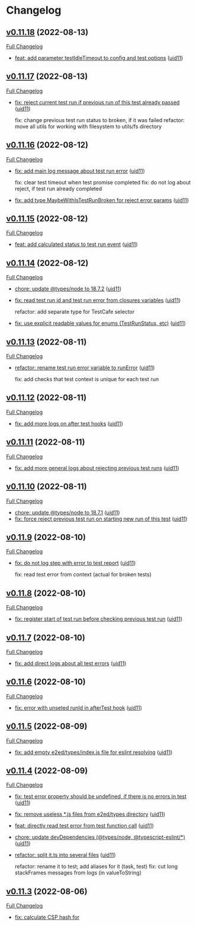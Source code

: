 # Changelog

## [v0.11.18](https://github.com/joomcode/e2ed/tree/v0.11.18) (2022-08-13)

[Full Changelog](https://github.com/joomcode/e2ed/compare/v0.11.17...v0.11.18)

- [feat: add parameter testIdleTimeout to config and test options](https://github.com/joomcode/e2ed/commit/455f111f0c389063a5fb8cafcb074ce74e552dcf) ([uid11](https://github.com/uid11))

## [v0.11.17](https://github.com/joomcode/e2ed/tree/v0.11.17) (2022-08-13)

[Full Changelog](https://github.com/joomcode/e2ed/compare/v0.11.16...v0.11.17)

- [fix: reject current test run if previous run of this test already passed](https://github.com/joomcode/e2ed/commit/ef587c65f98f4ff4a9358c31d902203815e229a4) ([uid11](https://github.com/uid11))

  fix: change previous test run status to broken, if it was failed
  refactor: move all utils for working with filesystem to utils/fs directory

## [v0.11.16](https://github.com/joomcode/e2ed/tree/v0.11.16) (2022-08-12)

[Full Changelog](https://github.com/joomcode/e2ed/compare/v0.11.15...v0.11.16)

- [fix: add main log message about test run error](https://github.com/joomcode/e2ed/commit/90dd9327a423a79aad2cceb2ee833cafd3e39da5) ([uid11](https://github.com/uid11))

  fix: clear test timeout when test promise completed
  fix: do not log about reject, if test run already completed

- [fix: add type MaybeWithIsTestRunBroken for reject error params](https://github.com/joomcode/e2ed/commit/d92d73c6ff76a1c6920ca6c9656c1ff351f6684e) ([uid11](https://github.com/uid11))

## [v0.11.15](https://github.com/joomcode/e2ed/tree/v0.11.15) (2022-08-12)

[Full Changelog](https://github.com/joomcode/e2ed/compare/v0.11.14...v0.11.15)

- [feat: add calculated status to test run event](https://github.com/joomcode/e2ed/commit/be3ae2b6177d05a3a33c42c37721d99515825d16) ([uid11](https://github.com/uid11))

## [v0.11.14](https://github.com/joomcode/e2ed/tree/v0.11.14) (2022-08-12)

[Full Changelog](https://github.com/joomcode/e2ed/compare/v0.11.13...v0.11.14)

- [chore: update @types/node to 18.7.2](https://github.com/joomcode/e2ed/commit/254f1a99efa8f7662cbf5573a0d5a7c1d621140e) ([uid11](https://github.com/uid11))
- [fix: read test run id and test run error from closures variables](https://github.com/joomcode/e2ed/commit/da99bb7d840f589a7d89572931162a9c68c55d40) ([uid11](https://github.com/uid11))

  refactor: add separate type for TestCafe selector

- [fix: use explicit readable values for enums (TestRunStatus, etc)](https://github.com/joomcode/e2ed/commit/447039f47b4e5002a701f3d749a01183b0abb01f) ([uid11](https://github.com/uid11))

## [v0.11.13](https://github.com/joomcode/e2ed/tree/v0.11.13) (2022-08-11)

[Full Changelog](https://github.com/joomcode/e2ed/compare/v0.11.12...v0.11.13)

- [refactor: rename test run error variable to runError](https://github.com/joomcode/e2ed/commit/f6a3fb13e08e6fd5b737f2fd3359ce3c3bda25b0) ([uid11](https://github.com/uid11))

  fix: add checks that test context is unique for each test run

## [v0.11.12](https://github.com/joomcode/e2ed/tree/v0.11.12) (2022-08-11)

[Full Changelog](https://github.com/joomcode/e2ed/compare/v0.11.11...v0.11.12)

- [fix: add more logs on after test hooks](https://github.com/joomcode/e2ed/commit/e2a11058d330389beb57ef1e4859808daf3618c0) ([uid11](https://github.com/uid11))

## [v0.11.11](https://github.com/joomcode/e2ed/tree/v0.11.11) (2022-08-11)

[Full Changelog](https://github.com/joomcode/e2ed/compare/v0.11.10...v0.11.11)

- [fix: add more general logs about rejecting previous test runs](https://github.com/joomcode/e2ed/commit/9fba1d3ad5b377dbacec69aa4f4e27bd7bf932f0) ([uid11](https://github.com/uid11))

## [v0.11.10](https://github.com/joomcode/e2ed/tree/v0.11.10) (2022-08-11)

[Full Changelog](https://github.com/joomcode/e2ed/compare/v0.11.9...v0.11.10)

- [chore: update @types/node to 18.7.1](https://github.com/joomcode/e2ed/commit/fe4c8bd1c6bb3b6749a03ee47f64c08ed662010b) ([uid11](https://github.com/uid11))
- [fix: force reject previous test run on starting new run of this test](https://github.com/joomcode/e2ed/commit/63aeb816b012e7d4a272a900c79d1a3d9975b802) ([uid11](https://github.com/uid11))

## [v0.11.9](https://github.com/joomcode/e2ed/tree/v0.11.9) (2022-08-10)

[Full Changelog](https://github.com/joomcode/e2ed/compare/v0.11.8...v0.11.9)

- [fix: do not log step with error to test report](https://github.com/joomcode/e2ed/commit/a6ea096a2ab91992fd1692f791024d68828c4612) ([uid11](https://github.com/uid11))

  fix: read test error from context (actual for broken tests)

## [v0.11.8](https://github.com/joomcode/e2ed/tree/v0.11.8) (2022-08-10)

[Full Changelog](https://github.com/joomcode/e2ed/compare/v0.11.7...v0.11.8)

- [fix: register start of test run before checking previous test run](https://github.com/joomcode/e2ed/commit/7a1ef5f36f7f85a9cc205eff78c8d304ff54875a) ([uid11](https://github.com/uid11))

## [v0.11.7](https://github.com/joomcode/e2ed/tree/v0.11.7) (2022-08-10)

[Full Changelog](https://github.com/joomcode/e2ed/compare/v0.11.6...v0.11.7)

- [fix: add direct logs about all test errors](https://github.com/joomcode/e2ed/commit/9536257cfc9c32ce2439bdc469f680113b1ad3b5) ([uid11](https://github.com/uid11))

## [v0.11.6](https://github.com/joomcode/e2ed/tree/v0.11.6) (2022-08-10)

[Full Changelog](https://github.com/joomcode/e2ed/compare/v0.11.5...v0.11.6)

- [fix: error with unseted runId in afterTest hook](https://github.com/joomcode/e2ed/commit/11f1f06a20797f4cb173e18fa4bea161ab6b85f0) ([uid11](https://github.com/uid11))

## [v0.11.5](https://github.com/joomcode/e2ed/tree/v0.11.5) (2022-08-09)

[Full Changelog](https://github.com/joomcode/e2ed/compare/v0.11.4...v0.11.5)

- [fix: add empty e2ed/types/index.js file for eslint resolving](https://github.com/joomcode/e2ed/commit/070e45adf52954f45468887e0d0c6558f8880571) ([uid11](https://github.com/uid11))

## [v0.11.4](https://github.com/joomcode/e2ed/tree/v0.11.4) (2022-08-09)

[Full Changelog](https://github.com/joomcode/e2ed/compare/v0.11.3...v0.11.4)

- [fix: test error property should be undefined, if there is no errors in test](https://github.com/joomcode/e2ed/commit/7e5700c2b02105325898c51e55601c92d6174c65) ([uid11](https://github.com/uid11))
- [fix: remove useless \*.js files from e2ed/types directory](https://github.com/joomcode/e2ed/commit/cc692e8d85ae95640749b84bb78e6c0724e465b1) ([uid11](https://github.com/uid11))
- [feat: directly read test error from test function call](https://github.com/joomcode/e2ed/commit/bf28ba80183ab55bd3a93e6e5a6547671db0faf0) ([uid11](https://github.com/uid11))
- [chore: update devDependencies (@types/node, @typescript-eslint/\*)](https://github.com/joomcode/e2ed/commit/f020bec4f475bac5a3ef947ad8c42b99230c75c1) ([uid11](https://github.com/uid11))
- [refactor: split it.ts into several files](https://github.com/joomcode/e2ed/commit/cf9083ba7c7b2cf46443697b5494cb0c3d3dfd4a) ([uid11](https://github.com/uid11))

  refactor: rename it to test; add aliases for it (task, test)
  fix: cut long stackFrames messages from logs (in valueToString)

## [v0.11.3](https://github.com/joomcode/e2ed/tree/v0.11.3) (2022-08-06)

[Full Changelog](https://github.com/joomcode/e2ed/compare/v0.11.2...v0.11.3)

- [fix: calculate CSP hash for <script> and <style> from content](https://github.com/joomcode/e2ed/commit/0a128f47838fce9233cd54338a6aeb1fb14c0bde) ([uid11](https://github.com/uid11))

## [v0.11.2](https://github.com/joomcode/e2ed/tree/v0.11.2) (2022-08-05)

[Full Changelog](https://github.com/joomcode/e2ed/compare/v0.11.1...v0.11.2)

- [chore: update TestCafe to 1.20.0](https://github.com/joomcode/e2ed/commit/768f3b5c1c08b6d6deb0de7dfb000e42aa2c5030) ([uid11](https://github.com/uid11))

  fix: TypeScript errors in new version

- [fix: error with test of unmockApiRoute function](https://github.com/joomcode/e2ed/commit/cec20065f71bb5d55c59502e087b1f5c18fed783) ([uid11](https://github.com/uid11))
- [Merge pull request #1 from joomcode/WEB-5540](https://github.com/joomcode/e2ed/commit/d05ba82c2ce80c71a78ebea20c981489d21b9ca0) ([uid11](https://github.com/uid11))

  fix: error with TestCafe context in mockApiRoute function

- [fix: error with TestCafe context in mockApiRoute function](https://github.com/joomcode/e2ed/commit/0a13def3380cc88168b771a36e23405689f3a0e5) ([uid11](https://github.com/uid11))
- [chore: update devDependencies (eslint, etc)](https://github.com/joomcode/e2ed/commit/4055388812dbe1d457d7e7ceefcfc9ac8d963fd9) ([uid11](https://github.com/uid11))
- [feat: turn on strict rules from @typescript-eslint](https://github.com/joomcode/e2ed/commit/0b79797e7c627042adc851145846021b7396c9f8) ([uid11](https://github.com/uid11))
- [feat: turn on additional tsconfig strict rules](https://github.com/joomcode/e2ed/commit/ed53bc96151921a9a4612b058f60b4260a5aaa83) ([uid11](https://github.com/uid11))

  fix: TS errors

- [feat: rename doApiMock to mockApiRoute; add unmockApiRoute function](https://github.com/joomcode/e2ed/commit/f629161ccb080f89ba335fb71ff5d500d7d626bd) ([uid11](https://github.com/uid11))
- [fix: rename doApiMock to mockApi; add logs to mockApi function](https://github.com/joomcode/e2ed/commit/eb7770403bbe30825bf3ba152c3bcd732167c7a4) ([uid11](https://github.com/uid11))

## [v0.11.1](https://github.com/joomcode/e2ed/tree/v0.11.1) (2022-07-17)

[Full Changelog](https://github.com/joomcode/e2ed/compare/v0.11.0...v0.11.1)

- [chore: update devDependencies (eslint, @types/node)](https://github.com/joomcode/e2ed/commit/bb213f30afa4fd6e5d41043e2f841730acf21244) ([uid11](https://github.com/uid11))
- [fix: use headers field instead of requestHeaders for http.request](https://github.com/joomcode/e2ed/commit/9e6b6455ce12e8fd8d6fee0aea87f3592bc0a766) ([uid11](https://github.com/uid11))

## [v0.11.0](https://github.com/joomcode/e2ed/tree/v0.11.0) (2022-07-13)

[Full Changelog](https://github.com/joomcode/e2ed/compare/v0.10.18...v0.11.0)

- [feat: add action switchToIframe (native TestCafe action)](https://github.com/joomcode/e2ed/commit/3fbdfe6a6a403f9407efd8c0545e73213e0a13e2) ([uid11](https://github.com/uid11))
- [refactor: use Request/Response types from API routes in util/request](https://github.com/joomcode/e2ed/commit/1714f883f9e207a76cc625ef4fadd7607b04fa73) ([uid11](https://github.com/uid11))
- [chore: update devDependencies (@typescript-eslint/\*)](https://github.com/joomcode/e2ed/commit/cea7345831768abe08748023d43819f6aa831138) ([uid11](https://github.com/uid11))
- [refactor: use Request and Response types from ApiRoute for doApiMock](https://github.com/joomcode/e2ed/commit/47222b02c133b9753e05b1ca104615d108f4f63a) ([uid11](https://github.com/uid11))
- [fix: rename PARAMS, REQUEST and RESPONSE key types](https://github.com/joomcode/e2ed/commit/64d01e991c15c246b2c762a86eae8552321dba91) ([uid11](https://github.com/uid11))
- [feat: add Request and Response types to API routes](https://github.com/joomcode/e2ed/commit/993f1506f3c803986298c630dcf0dab7adc1db5e) ([uid11](https://github.com/uid11))
- [fix: remove code from index files (except exports)](https://github.com/joomcode/e2ed/commit/756ff78688ddfc8ef506e3b6ba02426a343d217c) ([uid11](https://github.com/uid11))
- [feat: add checks for method, query and url for doApiMock](https://github.com/joomcode/e2ed/commit/a5636948b1e2bbcf5beae7e0ce1f8784a6aff33c) ([uid11](https://github.com/uid11))
- [feat: extends Request and Response types](https://github.com/joomcode/e2ed/commit/fee521c464676f5bdfc5fc4126f696d189bb668c) ([uid11](https://github.com/uid11))

  Also add method, query and url to doApiMock request

- [chore: update @types/node](https://github.com/joomcode/e2ed/commit/85a4b83f5bf38554bfd63b0993c79aa4131a9f6d) ([uid11](https://github.com/uid11))

## [v0.10.18](https://github.com/joomcode/e2ed/tree/v0.10.18) (2022-07-06)

[Full Changelog](https://github.com/joomcode/e2ed/compare/v0.10.17...v0.10.18)

- [fix: add the ability to put additional dependencies in the image through npm i](https://github.com/joomcode/e2ed/commit/55b1d9ac358240bd3596e83d65ca96a3325431ea) ([uid11](https://github.com/uid11))
- [chore: update devDependencies (eslint, @types/node, @typescript-eslint/\*, etc)](https://github.com/joomcode/e2ed/commit/6b3b11f3c74229e005796a56518afac22595cef7) ([uid11](https://github.com/uid11))

## [v0.10.17](https://github.com/joomcode/e2ed/tree/v0.10.17) (2022-06-29)

[Full Changelog](https://github.com/joomcode/e2ed/compare/v0.10.16...v0.10.17)

- [chore: update devDependencies (@typescript-eslint/\*)](https://github.com/joomcode/e2ed/commit/06a74ee4a372258d63dd2a0f102fb6487bc5ce8b) ([uid11](https://github.com/uid11))
- [feat: add runtime tests for doApiMock function](https://github.com/joomcode/e2ed/commit/843f4fabfaa1dc0c3bf0c83b44c4f28e9affd64c) ([uid11](https://github.com/uid11))

  Fix comparing of request's method
  Fix doApiMock types
  Refactor Request and Response types

- [feat: add base version of doApiMock](https://github.com/joomcode/e2ed/commit/06213d6955b4d8911a08d4f9b30c21d0311711ec) ([uid11](https://github.com/uid11))

  refactor: use request and response instead of input and output
  refactor: move userland types checks inside of e2ed
  fix: remove E2ED_API_ORIGIN environment variable

## [v0.10.16](https://github.com/joomcode/e2ed/tree/v0.10.16) (2022-06-27)

[Full Changelog](https://github.com/joomcode/e2ed/compare/v0.10.15...v0.10.16)

- [fix: invert check messages in assert functions](https://github.com/joomcode/e2ed/commit/56d3e995343aceea508c8966fe0106cc0f646e12) ([uid11](https://github.com/uid11))

## [v0.10.15](https://github.com/joomcode/e2ed/tree/v0.10.15) (2022-06-27)

[Full Changelog](https://github.com/joomcode/e2ed/compare/v0.10.14...v0.10.15)

- [fix: userland types checks for project with option skipLibCheck = true](https://github.com/joomcode/e2ed/commit/f03eef3bc4cc19fe22bcd3a37b3082f071ad40ee) ([uid11](https://github.com/uid11))

## [v0.10.14](https://github.com/joomcode/e2ed/tree/v0.10.14) (2022-06-27)

[Full Changelog](https://github.com/joomcode/e2ed/compare/v0.10.13...v0.10.14)

- [chore: update devDependencies (typescript, eslint, prettier, etc)](https://github.com/joomcode/e2ed/commit/7ac8454762e3dfac51ef6f85875d9daf0938c650) ([uid11](https://github.com/uid11))
- [feat: move external types checks inside the e2ed package](https://github.com/joomcode/e2ed/commit/cb07fb441c00ff46e4a1c692a6f8c790b4e79c6e) ([uid11](https://github.com/uid11))
- [feat: add mandatory message to assert functions; use const enums](https://github.com/joomcode/e2ed/commit/280b3ea89c03a7bd98bb1c8eb3f41b085f6625e5) ([uid11](https://github.com/uid11))

  We switch to const enums again by turning on the preserveConstEnums tsconfig-option
  (and also turns on the useDefineForClassFields option).

## [v0.10.13](https://github.com/joomcode/e2ed/tree/v0.10.13) (2022-06-04)

[Full Changelog](https://github.com/joomcode/e2ed/compare/v0.10.12...v0.10.13)

- [fix: do not take screenshots during log event](https://github.com/joomcode/e2ed/commit/b908b4ef2eb9c92ffd89c2621661dddd79c02aab) ([uid11](https://github.com/uid11))

## [v0.10.12](https://github.com/joomcode/e2ed/tree/v0.10.12) (2022-06-04)

[Full Changelog](https://github.com/joomcode/e2ed/compare/v0.10.11...v0.10.12)

- [chore: update TestCafe to 1.19.0](https://github.com/joomcode/e2ed/commit/dbb7445205f9c352870238a74a4c993800020db9) ([uid11](https://github.com/uid11))

## [v0.10.11](https://github.com/joomcode/e2ed/tree/v0.10.11) (2022-06-04)

[Full Changelog](https://github.com/joomcode/e2ed/compare/v0.10.10...v0.10.11)

- [chore: restore TestCafe@1.18.6](https://github.com/joomcode/e2ed/commit/7ebaae60e95d2ae1ffdcd51551a97881ead821fa) ([uid11](https://github.com/uid11))
- [chore: update devDependencies (eslint, typescript, @types/node)](https://github.com/joomcode/e2ed/commit/4fd9ac377654536cbe39e527bd5dcc9f5cec2ac4) ([uid11](https://github.com/uid11))
- [fix: remove environment variable E2ED_NAVIGATE_STABILIZATION_INTERVAL](https://github.com/joomcode/e2ed/commit/5742571cdb9f1d8279ab9ceaaa8ebdb016b252c2) ([uid11](https://github.com/uid11))
- [fix: support TS 4.4](https://github.com/joomcode/e2ed/commit/8bcc87af740ea03659c7420d0e1358e75ee27a70) ([uid11](https://github.com/uid11))

## [v0.10.10](https://github.com/joomcode/e2ed/tree/v0.10.10) (2022-05-31)

[Full Changelog](https://github.com/joomcode/e2ed/compare/v0.10.9...v0.10.10)

- [chore: update TestCafe to 1.19.0 (i.e. testcafe-without-typecheck)](https://github.com/joomcode/e2ed/commit/78e42b65b07aae9d8f236c3f0b999e60edd4f270) ([uid11](https://github.com/uid11))
- [chore: update devDependencies (@typescript-eslint/\*, etc)](https://github.com/joomcode/e2ed/commit/80e40977cac93b9e6db23d16a0c89f1ba4e8fba0) ([uid11](https://github.com/uid11))
- [feat: read e2ed startTime from e2ed/configurator](https://github.com/joomcode/e2ed/commit/988efa8b1fc8c56aefa9c06391fe418df1ce2500) ([uid11](https://github.com/uid11))
- [feat: support second argument in Error constructor (cause field)](https://github.com/joomcode/e2ed/commit/28865efc2734dd58c5b325d7ee2123b15bb8ba21) ([uid11](https://github.com/uid11))

## [v0.10.9](https://github.com/joomcode/e2ed/tree/v0.10.9) (2022-05-26)

[Full Changelog](https://github.com/joomcode/e2ed/compare/v0.10.8...v0.10.9)

- [feat: add createTestId utility for creating locators](https://github.com/joomcode/e2ed/commit/70ab9b95ca7567f85e82222a47eb6915a6a2721c) ([uid11](https://github.com/uid11))

## [v0.10.8](https://github.com/joomcode/e2ed/tree/v0.10.8) (2022-05-25)

[Full Changelog](https://github.com/joomcode/e2ed/compare/v0.10.7...v0.10.8)

- [feat: add parameters pageStabilizationInterval to config and pages](https://github.com/joomcode/e2ed/commit/831453808644a2b8b3289ef4a6c141b31b33a548) ([uid11](https://github.com/uid11))

  This setting overrides the E2ED_NAVIGATE_STABILIZATION_INTERVAL environment variable.
  In addition, this setting can be overridden on a specific page.

## [v0.10.7](https://github.com/joomcode/e2ed/tree/v0.10.7) (2022-05-24)

[Full Changelog](https://github.com/joomcode/e2ed/compare/v0.10.6...v0.10.7)

- [chore: update TypeScript to 4.7.2](https://github.com/joomcode/e2ed/commit/d26960f23948d37b1a7ebd9e4622c12652597249) ([uid11](https://github.com/uid11))

  Fixed two bugs that occurred with computed class properties not initialized in the constructor.

- [feat: write commit body to CHANGELOG.md](https://github.com/joomcode/e2ed/commit/493fafad74165856447726c09379a6f51891d380) ([uid11](https://github.com/uid11))

  The commit body (if any) is displayed in the CHANGELOG.md under the link to commit.

- [feat: add field maxRetriesCountInDocker to userland config](https://github.com/joomcode/e2ed/commit/a1493a4195f6dff771aeeffd84925482314aa48f) ([uid11](https://github.com/uid11))
- [chore: update devDependencies (@typescript-eslint/\*)](https://github.com/joomcode/e2ed/commit/d31dad9a1d1e19e2a89c1e4c5b8b11203397a974) ([uid11](https://github.com/uid11))
- [feat: add testTimeot parameter to test options](https://github.com/joomcode/e2ed/commit/d570653117ef5cd687616ef67c4cb2783bfc8ed6) ([uid11](https://github.com/uid11))
- [fix: sanitize JSON string for report (use character entity reference instead of < and >)](https://github.com/joomcode/e2ed/commit/8865f065d98c98e07e04d509250c6722db356246) ([uid11](https://github.com/uid11))
- [feat: export all stuff for config from separate module](https://github.com/joomcode/e2ed/commit/3222f43059885c582ad2bc2a4380e8d967e2fbd9) ([uid11](https://github.com/uid11))
- [chore: update devDependencies (eslint, @types/node)](https://github.com/joomcode/e2ed/commit/e927b00bb014a8a1d399756b8e66c998d13bd64a) ([uid11](https://github.com/uid11))
- [fix: export enum instead of const enum (for projects with isolatedModules)](https://github.com/joomcode/e2ed/commit/cd1a56e9ac49fa6cbc73696a7a57414e4a6a156e) ([uid11](https://github.com/uid11))

## [v0.10.6](https://github.com/joomcode/e2ed/tree/v0.10.6) (2022-05-19)

[Full Changelog](https://github.com/joomcode/e2ed/compare/v0.10.5...v0.10.6)

- [docs: fix repository links in CHANGELOG.md (joomcode instead of uid11)](https://github.com/joomcode/e2ed/commit/2a9a8bccd894797503a8768b3ca06f93cc40f935) ([uid11](https://github.com/uid11))

## [v0.10.5](https://github.com/joomcode/e2ed/tree/v0.10.5) (2022-05-19)

[Full Changelog](https://github.com/joomcode/e2ed/compare/v0.10.4...v0.10.5)

- [feat: add commits author name to CHANGELOG.md](https://github.com/joomcode/e2ed/commit/1a1ddeb6b0be414c270fc0acd5ecd3b11c564381) ([uid11](https://github.com/uid11))
- [chore: replace repository to joomcode](https://github.com/joomcode/e2ed/commit/6d1ef97293f6c8b5a45bb262b0c181b8b6a51f77) ([uid11](https://github.com/uid11))
- [docs: add pull request template](https://github.com/joomcode/e2ed/commit/dba38b05517ddd977dd179c4c80a1d53f9c1c906) ([uid11](https://github.com/uid11))
- [docs: add issue templates](https://github.com/joomcode/e2ed/commit/d151fa37fee418772f402f358cb35e23cf2131c9) ([uid11](https://github.com/uid11))

## [v0.10.4](https://github.com/joomcode/e2ed/tree/v0.10.4) (2022-05-18)

[Full Changelog](https://github.com/joomcode/e2ed/compare/v0.10.3...v0.10.4)

- [chore: update devDependencies (@typescript-eslint/\*, etc)](https://github.com/joomcode/e2ed/commit/d59decc4fe8363e5a29dc332bfe2336a64c6c3ce)
- [docs: add CONTRIBUTING.md to the project](https://github.com/joomcode/e2ed/commit/78d284e02506976587806e389d15dc37d218689f)
- [chore: add Contributor Covenant badge to README.md](https://github.com/joomcode/e2ed/commit/e350b77c8c0554e88ca3d66a020c633c8759367d)
- [chore: add Contributor Covenant CODE_OF_CONDUCT.md](https://github.com/joomcode/e2ed/commit/68430a8d570a66c3f9705e01ef1a12a0a89463aa)
- [chore: update @types/node to 17.0.33](https://github.com/joomcode/e2ed/commit/44f488a63fb07cbb57c8a356a38f16da1d8b7f14)
- [docs: clarify the package description (that the package is a testing framework)](https://github.com/joomcode/e2ed/commit/ef04893bc2728def2f0d77eda8fa504963e84e1d)
- [feat: add check that there is exactly one test in each test file](https://github.com/joomcode/e2ed/commit/8430ad18b18b7837e55b608dd2a7cc2296876de4)

## [v0.10.3](https://github.com/joomcode/e2ed/tree/v0.10.3) (2022-05-11)

[Full Changelog](https://github.com/joomcode/e2ed/compare/v0.10.2...v0.10.3)

- [fix: internal type tests should not run in runtime](https://github.com/joomcode/e2ed/commit/6398032682a6783daaf593c253199fd8d521dd09)
- [chore: update @types/node to 17.0.32](https://github.com/joomcode/e2ed/commit/1ee3cba41489f8f92db40b428345c064bd4b683f)
- [fix: navigateToPage/assertPage arguments types for pageParams=undefined](https://github.com/joomcode/e2ed/commit/9c81454ee745b8f568aeaa8d761c2d6de5856c7e)
- [chore: update devDependencies (@typescript-eslint/\*)](https://github.com/joomcode/e2ed/commit/8762a09c861cfb83fcf738f640bc6543fff4fcf6)
- [feat: clarify route types and add full tests for it](https://github.com/joomcode/e2ed/commit/7f90fb5fc395338f1277acf96f7ccabafc19b0dc)
- [chore: update husky to 8.0.1](https://github.com/joomcode/e2ed/commit/a65f67c5324535a08acc12e2e12adc844540821b)
- [feat: add one more example of entity and route](https://github.com/joomcode/e2ed/commit/374650d87facbf3db7c69e86481e59291687d6f3)
- [feat: add test of ESM exports (function createTestCafe from e2ed/testcafe)](https://github.com/joomcode/e2ed/commit/50ec9192d4f95581038478787c5e9f8fef8b025b)

## [v0.10.2](https://github.com/joomcode/e2ed/tree/v0.10.2) (2022-05-08)

[Full Changelog](https://github.com/joomcode/e2ed/compare/v0.10.1...v0.10.2)

- [feat: add e2ed/testcafe export with supporting both commonjs and esm](https://github.com/joomcode/e2ed/commit/2bc670136f4781ba4992fc72675ad2221003fc37)
- [chore: update eslint to 8.15.0](https://github.com/joomcode/e2ed/commit/dce832da2ca449094262bee469852f55f4109b2c)
- [fix: rename utility type PageClass to PageClassType](https://github.com/joomcode/e2ed/commit/6e106afe8dfba0b8af3072d028250d3471338129)

## [v0.10.1](https://github.com/joomcode/e2ed/tree/v0.10.1) (2022-05-06)

[Full Changelog](https://github.com/joomcode/e2ed/compare/v0.10.0...v0.10.1)

- [fix: remove Awaited utility type for supporting TypeScript 4.4](https://github.com/joomcode/e2ed/commit/bc6666bb64787e770f7e06e5ed0b1b1b0c749938)

## [v0.10.0](https://github.com/joomcode/e2ed/tree/v0.10.0) (2022-05-06)

[Full Changelog](https://github.com/joomcode/e2ed/compare/v0.9.17...v0.10.0)

- [feat: global refactoring of pageObjects, routes and actions](https://github.com/joomcode/e2ed/commit/de01d0520478ecef0d721f2921d0318c838d40bf)
- [chore: update devDependencies (@types/node, etc)](https://github.com/joomcode/e2ed/commit/0194e90c55a8fd1bf2c011d49ff1d159dc6ac9d0)

## [v0.9.17](https://github.com/joomcode/e2ed/tree/v0.9.17) (2022-04-28)

[Full Changelog](https://github.com/joomcode/e2ed/compare/v0.9.16...v0.9.17)

- [chore: update devDependencies (typescript and @types/node)](https://github.com/joomcode/e2ed/commit/bc205f854e01ebb7efacde50eaa0ba9c8eb88ae4)
- [fix: run AFTER_TESTS script even when tests fails](https://github.com/joomcode/e2ed/commit/c5d7473afe3f889358e46d90f23f503eb55405fb)
- [chore: update devDependencies (@typescript-eslint/..., etc)](https://github.com/joomcode/e2ed/commit/1aa15b02fd0b7dde4bceff5f72df5a7ce238f416)
- [feat: more detailed options for launching an e2ed container](https://github.com/joomcode/e2ed/commit/af28c2a4e8b4850f20af3f9cba0e31c7b8938c62)

## [v0.9.16](https://github.com/joomcode/e2ed/tree/v0.9.16) (2022-04-23)

[Full Changelog](https://github.com/joomcode/e2ed/compare/v0.9.15...v0.9.16)

- [fix: runEnvironment for TestCafe subprocesses (read from environment variable)](https://github.com/joomcode/e2ed/commit/a85421992fd0909c5d3d3cdec1f67c2dba7f9ac8)

## [v0.9.15](https://github.com/joomcode/e2ed/tree/v0.9.15) (2022-04-23)

[Full Changelog](https://github.com/joomcode/e2ed/compare/v0.9.14...v0.9.15)

- [feat: use runEnvironment constant instead of environment variable (in config)](https://github.com/joomcode/e2ed/commit/082e935f54fe3fe1848c0c1d9832884c039ccffd)
- [chore: update eslint to 8.14.0](https://github.com/joomcode/e2ed/commit/2059dadbbd323aeae60de7580d6be674bc654bb4)
- [refactor: rename main bin files to uniform names](https://github.com/joomcode/e2ed/commit/153b53a44afadad5bbd56f72ec9a4eb4734b10c3)

## [v0.9.14](https://github.com/joomcode/e2ed/tree/v0.9.14) (2022-04-20)

[Full Changelog](https://github.com/joomcode/e2ed/compare/v0.9.13...v0.9.14)

- [docs: add description for testLogsFileName config field in README.md](https://github.com/joomcode/e2ed/commit/6a489abb49a6e5bcee897ad5c97e82963433bc1b)

## [v0.9.13](https://github.com/joomcode/e2ed/tree/v0.9.13) (2022-04-20)

[Full Changelog](https://github.com/joomcode/e2ed/compare/v0.9.12...v0.9.13)

- [fix: turn off colors inspect option for log messages](https://github.com/joomcode/e2ed/commit/485d010550104227a91a0a6b8aa56aac5c0045fa)
- [fix: use separate tmp directory for compiling e2ed/config.ts](https://github.com/joomcode/e2ed/commit/2572b6fe587810038de39ccf8fb31e8c6d7f6ed0)
- [feat: add field testLogsFileName to e2ed config](https://github.com/joomcode/e2ed/commit/14c2ac79add2cd0a6e2da56fc3ec30ad7ac6aa2c)

## [v0.9.12](https://github.com/joomcode/e2ed/tree/v0.9.12) (2022-04-18)

[Full Changelog](https://github.com/joomcode/e2ed/compare/v0.9.11...v0.9.12)

- [chore: update devDependencies (@typescript-eslint/..., @types/node)](https://github.com/joomcode/e2ed/commit/1f73bf5e57560e8c8f4344b4c78bc5d9f4846fae)
- [feat: move default config fields directly to e2ed/config.ts](https://github.com/joomcode/e2ed/commit/b04afd026c3fa1d76a596d2576f0bbe57a717790)

## [v0.9.11](https://github.com/joomcode/e2ed/tree/v0.9.11) (2022-04-18)

[Full Changelog](https://github.com/joomcode/e2ed/compare/v0.9.10...v0.9.11)

- [chore: update testcafe-without-typecheck to 1.18.6-rc.1](https://github.com/joomcode/e2ed/commit/a8523ef58d28d181e86259936d0d0555cb8b2aac)
- [feat: add reportFileName/liteReportFileName config fields insted of E2ED_REPORT_NAME](https://github.com/joomcode/e2ed/commit/0a2b33c45dfead776d50c6dd7e7051960515397f)
- [feat: remove E2ED_HIDE_LOGS environment variable](https://github.com/joomcode/e2ed/commit/1772c575c7d4a7cf20bb913b14d7ec9cffcc5528)

## [v0.9.10](https://github.com/joomcode/e2ed/tree/v0.9.10) (2022-04-14)

[Full Changelog](https://github.com/joomcode/e2ed/compare/v0.9.9...v0.9.10)

- [chore: update @types/node to 17.0.24](https://github.com/joomcode/e2ed/commit/bf3d9e635257dfa53f1bfe4859eeef0d74e2c58f)
- [fix: TypeScript error on compiling e2ed/config.ts (add @types/node)](https://github.com/joomcode/e2ed/commit/df9e8aa4e587c01ec72c5d52981439b36da7be66)
- [fix: skip headers with undefined value in request function](https://github.com/joomcode/e2ed/commit/08874f808dc8c79850e8536fa11b2d15f26dadbf)

## [v0.9.9](https://github.com/joomcode/e2ed/tree/v0.9.9) (2022-04-13)

[Full Changelog](https://github.com/joomcode/e2ed/compare/v0.9.8...v0.9.9)

- [chore: temporary remove npm audit check (because of package "async")](https://github.com/joomcode/e2ed/commit/a9cefba645f117b1fca196b2026b034673f42e8e)
- [fix: path to report.json for run with retries](https://github.com/joomcode/e2ed/commit/21fe0d3abb428c506135f92c0f0e8b5191db6e4d)

## [v0.9.8](https://github.com/joomcode/e2ed/tree/v0.9.8) (2022-04-12)

[Full Changelog](https://github.com/joomcode/e2ed/compare/v0.9.7...v0.9.8)

- [chore: update devDependencies (@typescript-eslint/...)](https://github.com/joomcode/e2ed/commit/91bd275365407f42ffff1b31c521ef36ba3569f2)
- [refactor: cut runWithRetries into several functions](https://github.com/joomcode/e2ed/commit/1f65fc1e97d006c8fd6ae6cd6a7b5d2328882ba5)

## [v0.9.7](https://github.com/joomcode/e2ed/tree/v0.9.7) (2022-04-11)

[Full Changelog](https://github.com/joomcode/e2ed/compare/v0.9.6...v0.9.7)

- [fix: reexport createTestCafe from testcafe-without-typecheck](https://github.com/joomcode/e2ed/commit/4397a4c010d98fb86ddcc2d60bae34a1f3f66972)
- [chore: update eslint to 8.13.0](https://github.com/joomcode/e2ed/commit/f593f6bb9bafef36cf1b3b4c7a9c95b8ef78ecf3)
- [chore: use node: imports instead of bare node imports](https://github.com/joomcode/e2ed/commit/92b949a33aacd9d649b2a322fe1bfa3a90702f3f)
- [chore: update devDependencies (@typescript-eslint/\*, ...)](https://github.com/joomcode/e2ed/commit/a859e2a44872ab12bce05a6d968de3e2c0e18f3d)
- [fix: turn on unofficial strict mode in shell scripts](https://github.com/joomcode/e2ed/commit/0e9cf810e2e2756698e192a9e1825de7b9f4eb22)

## [v0.9.6](https://github.com/joomcode/e2ed/tree/v0.9.6) (2022-04-03)

[Full Changelog](https://github.com/joomcode/e2ed/compare/v0.9.5...v0.9.6)

- [chore: update TestCafe to 1.18.5](https://github.com/joomcode/e2ed/commit/4735e1b096086d72baf84d3f9a9a2fcf028bedbb)
- [chore: update devDependencies (eslint, prettier, typescript...)](https://github.com/joomcode/e2ed/commit/3e7c635b623ab4ac1d4693af9b31d8566dff8a38)

## [v0.9.5](https://github.com/joomcode/e2ed/tree/v0.9.5) (2022-03-24)

[Full Changelog](https://github.com/joomcode/e2ed/compare/v0.9.4...v0.9.5)

- [fix: typo in check-all command (npm audio instead of npm audit)](https://github.com/joomcode/e2ed/commit/355ad2f5a47303ae84b46dc698605827621d881c)
- [chore: update devDependencies; fix audit issues (by npm audit)](https://github.com/joomcode/e2ed/commit/4b969d8980c01d29ff3c50b00e6d48b45de58c08)

## [v0.9.4](https://github.com/joomcode/e2ed/tree/v0.9.4) (2022-03-23)

[Full Changelog](https://github.com/joomcode/e2ed/compare/v0.9.3...v0.9.4)

- [fix: explicitly export failed test run statuses](https://github.com/joomcode/e2ed/commit/e4ef1c51ea04aa98ac5942692058d7f58c6288c0)

## [v0.9.3](https://github.com/joomcode/e2ed/tree/v0.9.3) (2022-03-23)

[Full Changelog](https://github.com/joomcode/e2ed/compare/v0.9.2...v0.9.3)

- [feat: add explicit exit status for local run and run in docker](https://github.com/joomcode/e2ed/commit/9fc013569a36638c915076372ffd11d410671744)

## [v0.9.2](https://github.com/joomcode/e2ed/tree/v0.9.2) (2022-03-22)

[Full Changelog](https://github.com/joomcode/e2ed/compare/v0.9.1...v0.9.2)

- [feat: support skipping of all tests](https://github.com/joomcode/e2ed/commit/2db1ec06c54f5b0f448724b83ca91de5c4d8a99b)

## [v0.9.1](https://github.com/joomcode/e2ed/tree/v0.9.1) (2022-03-22)

[Full Changelog](https://github.com/joomcode/e2ed/compare/v0.9.0...v0.9.1)

- [feat: support skipped tests](https://github.com/joomcode/e2ed/commit/f565c8f7e5406da1222cc419d1ab0c7bfa2049ba)
- [feat: add local e2ed/overrideConfig.ts for overriding userland config](https://github.com/joomcode/e2ed/commit/e49e6b997ffecab28d598c5187dd5055dc5aeb05)
- [chore: update devDependencies (@typescript-eslint/...); temporary remove npm audit](https://github.com/joomcode/e2ed/commit/7efdf2be6bea55d2b514da3c691caa3d55d364c5)
- [feat: save startInfo in report as object; read concurrency from config](https://github.com/joomcode/e2ed/commit/b5a8cd5fbbef061101c1375472eb32ab4989b066)

## [v0.9.0](https://github.com/joomcode/e2ed/tree/v0.9.0) (2022-03-20)

[Full Changelog](https://github.com/joomcode/e2ed/compare/v0.8.26...v0.9.0)

- [feat: use userland e2ed/config.ts instead of e2ed/config.json](https://github.com/joomcode/e2ed/commit/e642776bb7b0eb3e5b2429c18014590587dd9a6d)
- [feat: separate userlandConfig; use getFullConfig instead of direct import](https://github.com/joomcode/e2ed/commit/a897e2dae56bb431b0459d9d22aba06a88a441b3)
- [feat: add compiling of userland config.ts](https://github.com/joomcode/e2ed/commit/010d86300d58866338f2d445e9b0556278361569)
- [chore: update prettier to 2.6.0](https://github.com/joomcode/e2ed/commit/2ba157cd90bef4ed0ce3f0c534690b3d3d2199f6)

## [v0.8.26](https://github.com/joomcode/e2ed/tree/v0.8.26) (2022-03-15)

[Full Changelog](https://github.com/joomcode/e2ed/compare/v0.8.25...v0.8.26)

- [chore: update devDependencies (@typescript-eslint/...)](https://github.com/joomcode/e2ed/commit/7c3173fa66169e804b15231be731d935e97ecfad)
- [feat: add LogEventType.Assert for user assertions](https://github.com/joomcode/e2ed/commit/4054b6821a30d15ed5ee9936f9e5856441c12014)

## [v0.8.25](https://github.com/joomcode/e2ed/tree/v0.8.25) (2022-03-14)

[Full Changelog](https://github.com/joomcode/e2ed/compare/v0.8.24...v0.8.25)

- [feat: increase the maximum values of environment variables](https://github.com/joomcode/e2ed/commit/024c84a2f42af4949b5d8ee670967a65fc6f0688)

## [v0.8.24](https://github.com/joomcode/e2ed/tree/v0.8.24) (2022-03-14)

[Full Changelog](https://github.com/joomcode/e2ed/compare/v0.8.23...v0.8.24)

- [chore: update eslint to 8.11.0](https://github.com/joomcode/e2ed/commit/b47a446bbe268abfe77cf422bdf840139169d9b2)
- [feat: if all tests fail, reduce concurrency by half](https://github.com/joomcode/e2ed/commit/2f544dee762314bce27079b33a1e9139bbfb9ef5)

## [v0.8.23](https://github.com/joomcode/e2ed/tree/v0.8.23) (2022-03-11)

[Full Changelog](https://github.com/joomcode/e2ed/compare/v0.8.22...v0.8.23)

- [fix: use CLI parameter "browsers" from config for local run](https://github.com/joomcode/e2ed/commit/63489381a3084d1ee913a165b1d07aa90548370c)

## [v0.8.22](https://github.com/joomcode/e2ed/tree/v0.8.22) (2022-03-10)

[Full Changelog](https://github.com/joomcode/e2ed/compare/v0.8.21...v0.8.22)

- [chore: update devDependencies (@typescript-eslint/...)](https://github.com/joomcode/e2ed/commit/5a5c0a50950293160488280d728ea8b71cc80f05)
- [feat: add LogEventStatus; watch scroll in waitForInterfaceStabilization](https://github.com/joomcode/e2ed/commit/3be0f1740e1bc7956e23dcec2ebde96c92410e5e)

## [v0.8.21](https://github.com/joomcode/e2ed/tree/v0.8.21) (2022-03-03)

[Full Changelog](https://github.com/joomcode/e2ed/compare/v0.8.20...v0.8.21)

- [chore: update devDependencies (typescript, eslint, etc)](https://github.com/joomcode/e2ed/commit/a450ffc95b9ccc31386fefd0d5c61773fd38556f)

## [v0.8.20](https://github.com/joomcode/e2ed/tree/v0.8.20) (2022-02-22)

[Full Changelog](https://github.com/joomcode/e2ed/compare/v0.8.19...v0.8.20)

- [chore: update testcafe-without-typecheck to 1.18.4-rc.1](https://github.com/joomcode/e2ed/commit/a7a295ad94d37bce7915cfa7e17b99e00d8932c9)

## [v0.8.19](https://github.com/joomcode/e2ed/tree/v0.8.19) (2022-02-22)

[Full Changelog](https://github.com/joomcode/e2ed/compare/v0.8.18...v0.8.19)

- [chore: update devDependencies (@types/node, etc)](https://github.com/joomcode/e2ed/commit/d24b597863b3f9f1fb2599e0db0efc90fb1dc964)
- [feat: extract broken test runs in lite report to separate field](https://github.com/joomcode/e2ed/commit/49789762137e4f66eac0ac79347a45e7cf2aca80)

## [v0.8.18](https://github.com/joomcode/e2ed/tree/v0.8.18) (2022-02-19)

[Full Changelog](https://github.com/joomcode/e2ed/compare/v0.8.17...v0.8.18)

- [chore: update devDependencies (eslint-config-prettier)](https://github.com/joomcode/e2ed/commit/e906aa7ad9b355503ad0009ca6057c3b81379f0a)
- [fix: exit with correct status when run in docker](https://github.com/joomcode/e2ed/commit/b6a2a9e9fb81f6fa32510ceb5ba6f3f49cba8550)

## [v0.8.17](https://github.com/joomcode/e2ed/tree/v0.8.17) (2022-02-17)

[Full Changelog](https://github.com/joomcode/e2ed/compare/v0.8.16...v0.8.17)

- [feat: add setNativeDialogHandler action; add internal TestClientGlobal type](https://github.com/joomcode/e2ed/commit/dfb4ef2bf1ac0dc1a08dbc849e465d8df08a66ca)

## [v0.8.16](https://github.com/joomcode/e2ed/tree/v0.8.16) (2022-02-16)

[Full Changelog](https://github.com/joomcode/e2ed/compare/v0.8.15...v0.8.16)

- [fix: use correct test run status for TestRunDetails; add interval arg to reloadPage action](https://github.com/joomcode/e2ed/commit/656aad836f955a30353f4e343feceb794d960617)

## [v0.8.15](https://github.com/joomcode/e2ed/tree/v0.8.15) (2022-02-14)

[Full Changelog](https://github.com/joomcode/e2ed/compare/v0.8.14...v0.8.15)

- [chore: update development dependencies (eslint, etc)](https://github.com/joomcode/e2ed/commit/5db0ee18229d2ce10d1d17eea01142c33febf334)

## [v0.8.14](https://github.com/joomcode/e2ed/tree/v0.8.14) (2022-02-07)

[Full Changelog](https://github.com/joomcode/e2ed/compare/v0.8.13...v0.8.14)

- [feat: support query as string in request function](https://github.com/joomcode/e2ed/commit/5f48dbea81ee909720df13e5667e5a74d49ea80c)

## [v0.8.13](https://github.com/joomcode/e2ed/tree/v0.8.13) (2022-02-07)

[Full Changelog](https://github.com/joomcode/e2ed/compare/v0.8.12...v0.8.13)

- [feat: write lite JSON report after running all retries](https://github.com/joomcode/e2ed/commit/7ae71192266eba82749546a30c3f5eb41ad3e084)
- [feat: add retries list to report data (for lite report)](https://github.com/joomcode/e2ed/commit/b87276be9b29bf724381f9cb62bbc8eb045746c2)
- [chore: update @types/nodes](https://github.com/joomcode/e2ed/commit/0aa1f196a158397a0885c56831a16daa5cfc4bf5)
- [feat: add word Route to route files; remove unused getRunHashUnificator](https://github.com/joomcode/e2ed/commit/8b368edc375edf8174f207809fc58a4087135e12)

## [v0.8.12](https://github.com/joomcode/e2ed/tree/v0.8.12) (2022-02-03)

[Full Changelog](https://github.com/joomcode/e2ed/compare/v0.8.11...v0.8.12)

- [feat: rename routes (add Route to the end of route names)](https://github.com/joomcode/e2ed/commit/ecea29d74f488d96468bc9ee86c1948b225f2325)

## [v0.8.11](https://github.com/joomcode/e2ed/tree/v0.8.11) (2022-02-02)

[Full Changelog](https://github.com/joomcode/e2ed/compare/v0.8.10...v0.8.11)

- [fix: use debug port in docker only when E2ED_DEBUG is set](https://github.com/joomcode/e2ed/commit/5060b5db94a3f3aba37ffc395b0c0734d2780974)

## [v0.8.10](https://github.com/joomcode/e2ed/tree/v0.8.10) (2022-02-02)

[Full Changelog](https://github.com/joomcode/e2ed/compare/v0.8.9...v0.8.10)

- [feat: support 'before tests' and 'after tests' scripts](https://github.com/joomcode/e2ed/commit/efdaaf91b4807cb14840e8117bed3800bce3eea6)

## [v0.8.9](https://github.com/joomcode/e2ed/tree/v0.8.9) (2022-02-01)

[Full Changelog](https://github.com/joomcode/e2ed/compare/v0.8.8...v0.8.9)

- [chore: update testcafe-without-typecheck to 1.18.3-rc.1](https://github.com/joomcode/e2ed/commit/47ffdc832a7c76fac0d3d3cd11d855680742f812)
- [chore: update devDependencies (eslint, etc)](https://github.com/joomcode/e2ed/commit/eb98b5a5fed273b935dbce2787cf5b2dced15a5e)
- [fix: use file size instead of ctime for report.json](https://github.com/joomcode/e2ed/commit/6ac31ed175bcf000c447cfc9c5134604bbc7b153)

## [v0.8.8](https://github.com/joomcode/e2ed/tree/v0.8.8) (2022-01-25)

[Full Changelog](https://github.com/joomcode/e2ed/compare/v0.8.7...v0.8.8)

- [fix: fake use of getCspHash](https://github.com/joomcode/e2ed/commit/4c5b7f7fe53c47ec5284a01bb1f78d89b87c6c08)
- [chore: update TestCafe to 1.18.2](https://github.com/joomcode/e2ed/commit/05d44ffa81390ad33bb5177ebb255bf36c75e0df)
- [chore: update @types/node to 17.0.12](https://github.com/joomcode/e2ed/commit/6c0cb79cec56d4aaab038d92c5d9c39c540f9a39)
- [feat: supports direct imports from components, apiRoutes and pageRoutes](https://github.com/joomcode/e2ed/commit/327ad80318b4c975c1a7fd8fee6540bc01a38eba)

## [v0.8.7](https://github.com/joomcode/e2ed/tree/v0.8.7) (2022-01-24)

[Full Changelog](https://github.com/joomcode/e2ed/compare/v0.8.6...v0.8.7)

- [chore: update devDependencies and temporary remove npm audit](https://github.com/joomcode/e2ed/commit/cce33992fc5e74acd58c10574e12a6881c2772a2)
- [fix: tests should start without reports/report.json files](https://github.com/joomcode/e2ed/commit/321540df279f4c9fab331b753743172b988c4f6a)
- [chore: update devDependencies](https://github.com/joomcode/e2ed/commit/cea9e21ffb034960c57de01acffdb8ff1c051eb4)
- [feat: add package "exports" field; add argument to getLogContext](https://github.com/joomcode/e2ed/commit/0b69be966bae1f10f11169aeb17b2c1ebd66d821)

## [v0.8.6](https://github.com/joomcode/e2ed/tree/v0.8.6) (2022-01-11)

[Full Changelog](https://github.com/joomcode/e2ed/compare/v0.8.5...v0.8.6)

- [feat: use streams for writing files (HTML report and others)](https://github.com/joomcode/e2ed/commit/f3ef395c75a87116b75cbc17dd277990dd51f9ba)
- [feat: remove field "scripts" from published package.json](https://github.com/joomcode/e2ed/commit/03725b2d6682ce56f569c69515feb84dbed499f4)

## [v0.8.5](https://github.com/joomcode/e2ed/tree/v0.8.5) (2022-01-10)

[Full Changelog](https://github.com/joomcode/e2ed/compare/v0.8.4...v0.8.5)

- [chore: update @typescript-eslint/\*](https://github.com/joomcode/e2ed/commit/aed239d6242215ddb5771e8cdb293d6eb3da1ac5)
- [feat: remove shebang from TS bin files; print duration of report saving](https://github.com/joomcode/e2ed/commit/0ff011f06513219951c32fa2ef859190e1f47466)

## [v0.8.4](https://github.com/joomcode/e2ed/tree/v0.8.4) (2022-01-10)

[Full Changelog](https://github.com/joomcode/e2ed/compare/v0.8.3...v0.8.4)

- [refactor: move base client functions from global to script context](https://github.com/joomcode/e2ed/commit/3256039412d4c53edcab61097e4b7f22ccf6868e)
- [chore: update devDependencies (eslint, etc)](https://github.com/joomcode/e2ed/commit/bab2459c7ce8d85d88029e4f4802a684b7eefb1f)
- [feat: use RunLabel as mandatory field in TestRun](https://github.com/joomcode/e2ed/commit/4524d1732519b7c2a3baaa186deb1d5038ce24f8)

## [v0.8.3](https://github.com/joomcode/e2ed/tree/v0.8.3) (2021-12-28)

[Full Changelog](https://github.com/joomcode/e2ed/compare/v0.8.2...v0.8.3)

- [fix: remove extra space between DOM text nodes (in report)](https://github.com/joomcode/e2ed/commit/dabff90dde1bf984e5b27cfec42c337162927533)

## [v0.8.2](https://github.com/joomcode/e2ed/tree/v0.8.2) (2021-12-28)

[Full Changelog](https://github.com/joomcode/e2ed/compare/v0.8.1...v0.8.2)

- [chore: update devDependencies (@typescript-eslint/\*)](https://github.com/joomcode/e2ed/commit/57e00a5b4815d2ade2e47bf98a15a6e6672a88bc)

## [v0.8.1](https://github.com/joomcode/e2ed/tree/v0.8.1) (2021-12-27)

[Full Changelog](https://github.com/joomcode/e2ed/compare/v0.8.0...v0.8.1)

- [fix: typo in html template](https://github.com/joomcode/e2ed/commit/5f47150edb1fbf9b01e2b3d78e40e27a4b757667)

## [v0.8.0](https://github.com/joomcode/e2ed/tree/v0.8.0) (2021-12-27)

[Full Changelog](https://github.com/joomcode/e2ed/compare/v0.7.41...v0.8.0)

- [feat: render TestRun errors, as simple messages](https://github.com/joomcode/e2ed/commit/4b229e2d9207e481dd078bc40712299f8c16e0a0)

## [v0.7.41](https://github.com/joomcode/e2ed/tree/v0.7.41) (2021-12-27)

[Full Changelog](https://github.com/joomcode/e2ed/compare/v0.7.40...v0.7.41)

- [feat: render TestRun steps](https://github.com/joomcode/e2ed/commit/e62043b0a02e35a9ff1382392c3c75ab0d45dca0)

## [v0.7.40](https://github.com/joomcode/e2ed/tree/v0.7.40) (2021-12-27)

[Full Changelog](https://github.com/joomcode/e2ed/compare/v0.7.39...v0.7.40)

- [feat: render TestRun description (meta, date and duration)](https://github.com/joomcode/e2ed/commit/ac0a3f915eb2d44b6181fa604de1323e88ce4b28)

## [v0.7.39](https://github.com/joomcode/e2ed/tree/v0.7.39) (2021-12-27)

[Full Changelog](https://github.com/joomcode/e2ed/compare/v0.7.38...v0.7.39)

- [feat: render header of test run details](https://github.com/joomcode/e2ed/commit/31bfcbf97db5dddac77759e24eaf6a8168cb8ecf)

## [v0.7.38](https://github.com/joomcode/e2ed/tree/v0.7.38) (2021-12-27)

[Full Changelog](https://github.com/joomcode/e2ed/compare/v0.7.37...v0.7.38)

- [refactor: rename the list of test runs in retries](https://github.com/joomcode/e2ed/commit/4073dfaabc2fbf9eb51bd657bbddbc82e9dbbe6b)

## [v0.7.37](https://github.com/joomcode/e2ed/tree/v0.7.37) (2021-12-27)

[Full Changelog](https://github.com/joomcode/e2ed/compare/v0.7.36...v0.7.37)

- [feat: render timings of retry; render logo from file; refactor some styles](https://github.com/joomcode/e2ed/commit/ebded95cbe89d7f4e09a2d9dc3064d228bfe17b0)

## [v0.7.36](https://github.com/joomcode/e2ed/tree/v0.7.36) (2021-12-26)

[Full Changelog](https://github.com/joomcode/e2ed/compare/v0.7.35...v0.7.36)

- [chore: update @types/node to 17.0.5](https://github.com/joomcode/e2ed/commit/2df1cb5759ecfddc7ac89e8e8d749ffc8fc73b01)
- [feat: add simple-import-sort/imports ESLint rule and some import/\* rules](https://github.com/joomcode/e2ed/commit/fd81e0850106c934147f86df6d2fc5eb43fab5fc)

## [v0.7.35](https://github.com/joomcode/e2ed/tree/v0.7.35) (2021-12-26)

[Full Changelog](https://github.com/joomcode/e2ed/compare/v0.7.34...v0.7.35)

- [refactor: divide request.ts into several parts; turn on simple-import-sort/exports rule](https://github.com/joomcode/e2ed/commit/78bc26b5f2911127d18c55114af1c3b832c90ea0)

## [v0.7.34](https://github.com/joomcode/e2ed/tree/v0.7.34) (2021-12-25)

[Full Changelog](https://github.com/joomcode/e2ed/compare/v0.7.33...v0.7.34)

- [refactor: split pixelmatch.ts into different files; add sort-keys eslint rule](https://github.com/joomcode/e2ed/commit/784b671883140c30d5cc89476d9aa215a0284678)

## [v0.7.33](https://github.com/joomcode/e2ed/tree/v0.7.33) (2021-12-25)

[Full Changelog](https://github.com/joomcode/e2ed/compare/v0.7.32...v0.7.33)

- [fix: check:all command runs linting and tests sequentially](https://github.com/joomcode/e2ed/commit/b71badce20d7c13c4cff014eceb618cfe27a4993)
- [fix: typo in checkTestCafeVersion script](https://github.com/joomcode/e2ed/commit/df30d2f8001b2c97dfdce3eb78c2933768c78a4f)
- [fix: update TestCafe in docker to 1.18.1; add checkTestCafeVersion script](https://github.com/joomcode/e2ed/commit/7792b47d91eac7d01d7f6d26cd1c9d3eef4e2cdb)

## [v0.7.32](https://github.com/joomcode/e2ed/tree/v0.7.32) (2021-12-25)

[Full Changelog](https://github.com/joomcode/e2ed/compare/v0.7.31...v0.7.32)

- [chore: update testcafe-without-typecheck to 1.18.1-rc.1](https://github.com/joomcode/e2ed/commit/35cf198f47c048bab88daeb659e5e49074254216)
- [feat: sanitize all rendering strings (simple XSS protection)](https://github.com/joomcode/e2ed/commit/69d1b56872cab8cffae20abc60ea517180fadbc8)

## [v0.7.31](https://github.com/joomcode/e2ed/tree/v0.7.31) (2021-12-23)

[Full Changelog](https://github.com/joomcode/e2ed/compare/v0.7.30...v0.7.31)

- [chore: update devDependencies (@types/node to 17.0.4)](https://github.com/joomcode/e2ed/commit/477cc4dc6556dc04db4308a590d42178580581b3)
- [feat: add listener for click on choose retry button](https://github.com/joomcode/e2ed/commit/d1edc5cc798e6028b6c2d186a5791cc8cf237441)

## [v0.7.30](https://github.com/joomcode/e2ed/tree/v0.7.30) (2021-12-23)

[Full Changelog](https://github.com/joomcode/e2ed/compare/v0.7.29...v0.7.30)

- [fix: do not skip commits with version numbers in CHANGELOG.md](https://github.com/joomcode/e2ed/commit/b109af2c55933160a9961e94a4bc8cb89b8453a4)

## [v0.7.29](https://github.com/joomcode/e2ed/tree/v0.7.29) (2021-12-23)

[Full Changelog](https://github.com/joomcode/e2ed/compare/v0.7.28...v0.7.29)

- [chore: update devDependencies (@types/node, @typescript-eslint/\*)](https://github.com/joomcode/e2ed/commit/2cdfd8602f0aa66f96734cd714c441e6ef32bc51)
- [feat: add assertion that tests names are unique in one retry](https://github.com/joomcode/e2ed/commit/124d613e79c46cc858fd7e989e40bf6a71912d6a)

## [v0.7.28](https://github.com/joomcode/e2ed/tree/v0.7.28) (2021-12-22)

[Full Changelog](https://github.com/joomcode/e2ed/compare/v0.7.27...v0.7.28)

- [feat: force end TestRunEvent (again!) if TestCafe do not call "after" hook](https://github.com/joomcode/e2ed/commit/a9fec76dc6522345cdc5cfa40001ec6fb3f67bb2)
- [feat: add unificateRunHashes function for getting unique run hashes](https://github.com/joomcode/e2ed/commit/50997378d1a97fc9473c97def4ee07ee6e1b836d)

## [v0.7.27](https://github.com/joomcode/e2ed/tree/v0.7.27) (2021-12-21)

[Full Changelog](https://github.com/joomcode/e2ed/compare/v0.7.26...v0.7.27)

- [fix: reject test promise when test is out of time instead of force end TestRunEvent](https://github.com/joomcode/e2ed/commit/7f386ebe5dd2be100bfc0b52880de12a6b4cec61)

## [v0.7.26](https://github.com/joomcode/e2ed/tree/v0.7.26) (2021-12-21)

[Full Changelog](https://github.com/joomcode/e2ed/compare/v0.7.25...v0.7.26)

- [feat: add log in clear TestRun event](https://github.com/joomcode/e2ed/commit/c7f95ba0292e79794a967c82654c56df94e07b85)

## [v0.7.25](https://github.com/joomcode/e2ed/tree/v0.7.25) (2021-12-21)

[Full Changelog](https://github.com/joomcode/e2ed/compare/v0.7.24...v0.7.25)

- [fix: remove long logEvents arrays from logs](https://github.com/joomcode/e2ed/commit/0dc5054092aa8a3daac49f3b84832fa2ea9ee5ab)

## [v0.7.24](https://github.com/joomcode/e2ed/tree/v0.7.24) (2021-12-21)

[Full Changelog](https://github.com/joomcode/e2ed/compare/v0.7.23...v0.7.24)

- [feat: add property testRunExecutionTimeout to config; fix internally retried runs](https://github.com/joomcode/e2ed/commit/9553b6ebeae4047adfc2c8dc8a99fe641c4fe7f0)

## [v0.7.23](https://github.com/joomcode/e2ed/tree/v0.7.23) (2021-12-21)

[Full Changelog](https://github.com/joomcode/e2ed/compare/v0.7.22...v0.7.23)

- [fix: force end for previous test run (instead of wrong ending of current run)](https://github.com/joomcode/e2ed/commit/4a55eba9222dbe6cd37803dd1c603d7ae51a66b6)

## [v0.7.22](https://github.com/joomcode/e2ed/tree/v0.7.22) (2021-12-21)

[Full Changelog](https://github.com/joomcode/e2ed/compare/v0.7.21...v0.7.22)

- [fix: add general logs for forcing end of TestRun event](https://github.com/joomcode/e2ed/commit/299359645c357cb5bf8ee01e4b03a3fbba74b258)

## [v0.7.21](https://github.com/joomcode/e2ed/tree/v0.7.21) (2021-12-20)

[Full Changelog](https://github.com/joomcode/e2ed/compare/v0.7.20...v0.7.21)

- [fix: remove dependency on hooks from E2EDError constructor](https://github.com/joomcode/e2ed/commit/86e810df79dee3b57426238e29f677dc265fc7e2)

## [v0.7.20](https://github.com/joomcode/e2ed/tree/v0.7.20) (2021-12-20)

[Full Changelog](https://github.com/joomcode/e2ed/compare/v0.7.19...v0.7.20)

- [feat: force end TestRuns which are internally retrying by TestCafe](https://github.com/joomcode/e2ed/commit/ae5a9d26b000f8bd8290e781a0ee5d8e660c10a9)

## [v0.7.19](https://github.com/joomcode/e2ed/tree/v0.7.19) (2021-12-20)

[Full Changelog](https://github.com/joomcode/e2ed/compare/v0.7.18...v0.7.19)

- [feat: add original errors object to TestRunEvent](https://github.com/joomcode/e2ed/commit/5891429bf55a59feafa0e138bd2aa595d386f080)
- [feat: add ended flag to TestRunEvent; add bin-v8-flags-filter to peer dependencies](https://github.com/joomcode/e2ed/commit/b92462b3ccbb902b0ce3bae3edc1478a3585aa96)

## [v0.7.18](https://github.com/joomcode/e2ed/tree/v0.7.18) (2021-12-20)

[Full Changelog](https://github.com/joomcode/e2ed/compare/v0.7.17...v0.7.18)

- [feat: add checks that e2ed/hooks has specified module interface](https://github.com/joomcode/e2ed/commit/9f6eeb24896047f9a185bda5a5d5f55d1eb1d6c6)
- [fix: remove unnecessary empty test file from builded package](https://github.com/joomcode/e2ed/commit/04e63b00f55be643d2e1efbe0f6a84ccd703d48f)

## [v0.7.17](https://github.com/joomcode/e2ed/tree/v0.7.17) (2021-12-20)

[Full Changelog](https://github.com/joomcode/e2ed/compare/v0.7.16...v0.7.17)

- [fix: rename hooks as normal get-functions](https://github.com/joomcode/e2ed/commit/9fafdfa54134ca557471a9fd9b7efc4946c18c92)

## [v0.7.16](https://github.com/joomcode/e2ed/tree/v0.7.16) (2021-12-20)

[Full Changelog](https://github.com/joomcode/e2ed/compare/v0.7.15...v0.7.16)

- [fix: check unvisited test files only in docker; fix local register EndE2edRunEvent](https://github.com/joomcode/e2ed/commit/8d65c24a4a1fb8769bd7d23027278b76f258b341)

## [v0.7.15](https://github.com/joomcode/e2ed/tree/v0.7.15) (2021-12-20)

[Full Changelog](https://github.com/joomcode/e2ed/compare/v0.7.14...v0.7.15)

- [feat: check that all tests files was visited during tests run](https://github.com/joomcode/e2ed/commit/a982b50bf9f73f61bae5db7b053c5dd546b15b89)
- [refactor: directories utils/events and utils/report](https://github.com/joomcode/e2ed/commit/9ec9852c3b999a7f32d734cc47188a0e2c20557f)

## [v0.7.14](https://github.com/joomcode/e2ed/tree/v0.7.14) (2021-12-18)

[Full Changelog](https://github.com/joomcode/e2ed/compare/v0.7.13...v0.7.14)

- [feat: refactoring event names (finish -> end, etc.)](https://github.com/joomcode/e2ed/commit/48ceeca4b47efec031881ae9c044c59940617b29)

## [v0.7.13](https://github.com/joomcode/e2ed/tree/v0.7.13) (2021-12-18)

[Full Changelog](https://github.com/joomcode/e2ed/compare/v0.7.12...v0.7.13)

- [fix: local run with E2ED_DEBUG; remove unnecessary script bin/e2ed.sh](https://github.com/joomcode/e2ed/commit/af08d24afc62c7672f0c6e7128a7352cc7499b0a)

## [v0.7.12](https://github.com/joomcode/e2ed/tree/v0.7.12) (2021-12-18)

[Full Changelog](https://github.com/joomcode/e2ed/compare/v0.7.11...v0.7.12)

- [chore: update eslint to latest version](https://github.com/joomcode/e2ed/commit/9ff0e7257d06eb02df2a7276dca44fbbf04fef46)
- [feat: support environment variable E2ED_REPORT_NAME (for HTML report)](https://github.com/joomcode/e2ed/commit/c42730836892cd37fce9c33ed64432f2907143b9)

## [v0.7.11](https://github.com/joomcode/e2ed/tree/v0.7.11) (2021-12-17)

[Full Changelog](https://github.com/joomcode/e2ed/compare/v0.7.10...v0.7.11)

- [feat: use own runId for internally retried test runs; mark such retries as broken](https://github.com/joomcode/e2ed/commit/cdc653f0861cee43f7911115edb55f734e6e5ad8)

## [v0.7.10](https://github.com/joomcode/e2ed/tree/v0.7.10) (2021-12-17)

[Full Changelog](https://github.com/joomcode/e2ed/compare/v0.7.9...v0.7.10)

- [fix: select first non-empty retry](https://github.com/joomcode/e2ed/commit/e08097f44139e925918b42c9cd073e784b319dd5)
- [fix: remove empty unnecessary hidden test runs lists](https://github.com/joomcode/e2ed/commit/9883a3dc9ba0f04aeae313c49490a9086e1bc2d4)

## [v0.7.9](https://github.com/joomcode/e2ed/tree/v0.7.9) (2021-12-17)

[Full Changelog](https://github.com/joomcode/e2ed/compare/v0.7.8...v0.7.9)

- [feat: render empty test runs lists for empty retries](https://github.com/joomcode/e2ed/commit/8e4f2573d8c83b0ba53ecdee225b5982a5b460d1)

## [v0.7.8](https://github.com/joomcode/e2ed/tree/v0.7.8) (2021-12-16)

[Full Changelog](https://github.com/joomcode/e2ed/compare/v0.7.7...v0.7.8)

- [feat: add e2edAddOnClickOnClass client utility function](https://github.com/joomcode/e2ed/commit/de355a1eafd58fedcb71a99e8fa669230201ff11)
- [feat: move client page scripts to separate directory](https://github.com/joomcode/e2ed/commit/c95411dc09561dcad4be4173d92c34cc580014e1)
- [feat: get initial page script that runs before DOMContentLoaded](https://github.com/joomcode/e2ed/commit/05141b64268356dcc4bd26bd6cdfe82836fad26c)
- [feat: show disabled retries buttons: fix e2ed local run script](https://github.com/joomcode/e2ed/commit/c9022c9f8fc98132ecd57f1546de9b3d5c4c9fb5)

## [v0.7.7](https://github.com/joomcode/e2ed/tree/v0.7.7) (2021-12-16)

[Full Changelog](https://github.com/joomcode/e2ed/compare/v0.7.6...v0.7.7)

- [fix: TestCafe can retry failed tests in some cases](https://github.com/joomcode/e2ed/commit/6aed9485c967cdb666b186a976cd45a7880390cc)

## [v0.7.6](https://github.com/joomcode/e2ed/tree/v0.7.6) (2021-12-16)

[Full Changelog](https://github.com/joomcode/e2ed/compare/v0.7.5...v0.7.6)

- [fix: debug scripts (error with supporting E2ED_DEBUG)](https://github.com/joomcode/e2ed/commit/072dbcb0b4572a6acaf35aaa4b675f070f3df276)

## [v0.7.5](https://github.com/joomcode/e2ed/tree/v0.7.5) (2021-12-16)

[Full Changelog](https://github.com/joomcode/e2ed/compare/v0.7.4...v0.7.5)

- [fix: add missing bin script to package](https://github.com/joomcode/e2ed/commit/fcf99451c78530b8008cd09a6026b140e323be09)

## [v0.7.4](https://github.com/joomcode/e2ed/tree/v0.7.4) (2021-12-16)

[Full Changelog](https://github.com/joomcode/e2ed/compare/v0.7.3...v0.7.4)

- [fix: npm bin script error (bin should be path to executed scripts)](https://github.com/joomcode/e2ed/commit/5b78b3c7f685423f0b9bf6a82f905bbb233c1b1e)

## [v0.7.3](https://github.com/joomcode/e2ed/tree/v0.7.3) (2021-12-16)

[Full Changelog](https://github.com/joomcode/e2ed/compare/v0.7.2...v0.7.3)

- [fix: log reports errors; fix require hooks bug; add E2ED_DEBUG](https://github.com/joomcode/e2ed/commit/7423bf88511e025f7778d520ba57b93ee7573798)
- [chore: update @types/node; log about duplicate test run hashes](https://github.com/joomcode/e2ed/commit/93c26a373fee43bcf94786a99de9662e32ce6b83)

## [v0.7.2](https://github.com/joomcode/e2ed/tree/v0.7.2) (2021-12-15)

[Full Changelog](https://github.com/joomcode/e2ed/compare/v0.7.1...v0.7.2)

- [fix: error with reading tests result from filesystem; use separate runId and runHash](https://github.com/joomcode/e2ed/commit/1e7284680a0cdb15d9c0fc13d87bfbee1baa152c)

## [v0.7.1](https://github.com/joomcode/e2ed/tree/v0.7.1) (2021-12-15)

[Full Changelog](https://github.com/joomcode/e2ed/compare/v0.7.0...v0.7.1)

- [feat: add mainParams hook for printing main test params in tests list](https://github.com/joomcode/e2ed/commit/c2680c27197544db08afa9dfa388c07800db5adb)

## [v0.7.0](https://github.com/joomcode/e2ed/tree/v0.7.0) (2021-12-15)

[Full Changelog](https://github.com/joomcode/e2ed/compare/v0.6.8...v0.7.0)

- [feat: add generation and saving HTML report](https://github.com/joomcode/e2ed/commit/e803cc498bb1f9456d53416925459d228e258112)
- [feat: convert report data to test runs lists (by retries)](https://github.com/joomcode/e2ed/commit/096d50d4fee5e49090fe6dfc950d80889fc54b68)
- [chore: update development dependencies (typescript, @types/node...)](https://github.com/joomcode/e2ed/commit/17bf1601ffa4d7b75ac6c09bc9b99de8f5fcfb44)
- [feat: add runId hooks for getting unique test run id](https://github.com/joomcode/e2ed/commit/bc3e9afea2f4b4c22a97364dfc9ec3fad6f70991)

## [v0.6.8](https://github.com/joomcode/e2ed/tree/v0.6.8) (2021-12-14)

[Full Changelog](https://github.com/joomcode/e2ed/compare/v0.6.7...v0.6.8)

- [feat: add scrollIntoView action](https://github.com/joomcode/e2ed/commit/6908112ac18e65d2988c91b0d368e4a59529663b)
- [feat: collect data from event files for report](https://github.com/joomcode/e2ed/commit/bbbb212034f9515297c31c25beeb270a7d81e932)

## [v0.6.7](https://github.com/joomcode/e2ed/tree/v0.6.7) (2021-12-14)

[Full Changelog](https://github.com/joomcode/e2ed/compare/v0.6.6...v0.6.7)

- [fix: prettify CHANGELOG.md in release process](https://github.com/joomcode/e2ed/commit/1f66fd76d7b6ff5e7c6650346f9f7ded794a9cad)
- [feat: convert LogEventType from union to const enum](https://github.com/joomcode/e2ed/commit/b37496efc17eb6e12776b70f5c5866b5dfa8bfe1)
- [feat: add collecting and saving completed test run objects](https://github.com/joomcode/e2ed/commit/566cdb0d5262f1b7b5457404c1eb11d190796bee)
- [feat: add RunE2edEvent and FinishE2edEvent (for report)](https://github.com/joomcode/e2ed/commit/29a1eec72d29bd6c379fde107cdb4708b6a5602c)
- [feat: add FinishTest event](https://github.com/joomcode/e2ed/commit/d929da53319dec29a686fa31ea6581d2cb819df7)
- [feat: add logo; add createDirectory and removeDirectory utils](https://github.com/joomcode/e2ed/commit/40f4b04b491b095546135d2421e95c51d0c7b059)

## [v0.6.6](https://github.com/joomcode/e2ed/tree/v0.6.6) (2021-12-12)

[Full Changelog](https://github.com/joomcode/e2ed/compare/v0.6.5...v0.6.6)

- [feat: add cloneWithoutUndefinedProperties utility function](https://github.com/joomcode/e2ed/commit/22b3d5166ea7c4f3409aeacceb4573b2cf62488f)

## [v0.6.5](https://github.com/joomcode/e2ed/tree/v0.6.5) (2021-12-12)

[Full Changelog](https://github.com/joomcode/e2ed/compare/v0.6.4...v0.6.5)

- [feat: add DeepMutable and DeepRequired types; fix log event type typo](https://github.com/joomcode/e2ed/commit/21c6342a8b6d3ab3ea993890c88d345ab88126f9)

## [v0.6.4](https://github.com/joomcode/e2ed/tree/v0.6.4) (2021-12-11)

[Full Changelog](https://github.com/joomcode/e2ed/compare/v0.6.3...v0.6.4)

- [feat: add DeepPartial<T> utility type](https://github.com/joomcode/e2ed/commit/e61ba858d4818c17650a748a9a32860f3ffc84db)

## [v0.6.3](https://github.com/joomcode/e2ed/tree/v0.6.3) (2021-12-11)

[Full Changelog](https://github.com/joomcode/e2ed/compare/v0.6.2...v0.6.3)

- [feat: add general UtcTimeInMs type](https://github.com/joomcode/e2ed/commit/65973e719735fd98bc6c6fdb42347141b3b76c82)

## [v0.6.2](https://github.com/joomcode/e2ed/tree/v0.6.2) (2021-12-11)

[Full Changelog](https://github.com/joomcode/e2ed/compare/v0.6.1...v0.6.2)

- [feat: add support for entities (from Domain-driven design)](https://github.com/joomcode/e2ed/commit/e3dabb9fb1724a5c34d3e6609f6f2cdd78d548db)
- [fix: use runParallel.sh for saving jobs exit code](https://github.com/joomcode/e2ed/commit/49fd2487017fcd6bab9720e30956b1938f42d2cc)
- [feat: add exactOptionalPropertyTypes options; update @types/node](https://github.com/joomcode/e2ed/commit/a916f67128a2c8fb345f448e58344aadad45675e)

## [v0.6.1](https://github.com/joomcode/e2ed/tree/v0.6.1) (2021-12-07)

[Full Changelog](https://github.com/joomcode/e2ed/compare/v0.6.0...v0.6.1)

- [chore: update devDependencies (@typescript-eslint/\*, eslint, prettier)](https://github.com/joomcode/e2ed/commit/a7e60f50521b698cf754ce4a89d8f14218a1e12f)
- [feat: add pageParams and routeParams getters to pages; getParams -> getParamsFromUrl](https://github.com/joomcode/e2ed/commit/a679164d15f96f9140dfd94bb3f1d4c114d300a7)
- [feat: add Url brand type; add recursive DeepReadonly type](https://github.com/joomcode/e2ed/commit/a4f2254d4e9fda23ac5a29c545066fad6bad27f1)

## [v0.6.0](https://github.com/joomcode/e2ed/tree/v0.6.0) (2021-11-25)

[Full Changelog](https://github.com/joomcode/e2ed/compare/v0.5.9...v0.6.0)

- [feat: add negative test for expect (expect should throw an error)](https://github.com/joomcode/e2ed/commit/24cf2d1150e32ab6ac72193047e7760e4ced88ac)
- [fix: add extends module for internal extending TestCafe types](https://github.com/joomcode/e2ed/commit/45c0c6d6f0d2d8da3edf2cae22253986fb828db6)
- [Merge pull request #1 from nazarov-mi/fix-expect-util](https://github.com/joomcode/e2ed/commit/5a3206a32455ae812bdac0c719641e44d7f0d813)
- [feat: add filePath to RunTestEvent; add TypeScript to peerDependencies](https://github.com/joomcode/e2ed/commit/d15bb3c4d3006b56eaf85ba96a7e5b1b5dd35409)
- [feat: add getStackTrace util (V8 callsite)](https://github.com/joomcode/e2ed/commit/b9796936a90d88a3ba7754703147efad72c8341a)
- [fix: move runLabel from LogEvent to RunTestEvent; restore testExecutionTimeout param](https://github.com/joomcode/e2ed/commit/6127bff6122252ca8e2a7f3afa78353d8a22db39)
- [fix(utils/Expect): fixes after review](https://github.com/joomcode/e2ed/commit/daa9acf78f2447af3d8c575b53799ab764c2f39c)
- [fix(utils/Expect): handle rejection to prevent endless tests](https://github.com/joomcode/e2ed/commit/70bad345213d99a203d5231b1ab367e53c954890)

## [v0.5.9](https://github.com/joomcode/e2ed/tree/v0.5.9) (2021-11-23)

[Full Changelog](https://github.com/joomcode/e2ed/compare/v0.5.8...v0.5.9)

- [fix: error with resolving TypeScript from TestCafe; remove hooks circle dependencies](https://github.com/joomcode/e2ed/commit/7afeec06b8cbe3039c6bb8095a7db4a1b2c9e1c3)
- [feat: add assert that all tests have unique names](https://github.com/joomcode/e2ed/commit/124a0ffab8f6546a0bd62d577ed79133dd12ffc2)

## [v0.5.8](https://github.com/joomcode/e2ed/tree/v0.5.8) (2021-11-21)

[Full Changelog](https://github.com/joomcode/e2ed/compare/v0.5.7...v0.5.8)

- [feat: turn on eslint curly rule for all statements](https://github.com/joomcode/e2ed/commit/cc7cbf741a36b8cab7c87315ebd2128a9ea58b22)
- [feat: add pixelmatch util (for comparing snapshots)](https://github.com/joomcode/e2ed/commit/55eccb04740f9539d58d1f28d03b9d96dbae23f4)

## [v0.5.7](https://github.com/joomcode/e2ed/tree/v0.5.7) (2021-11-21)

[Full Changelog](https://github.com/joomcode/e2ed/compare/v0.5.6...v0.5.7)

- [feat: use testcafe-without-typecheck with up to date pngjs](https://github.com/joomcode/e2ed/commit/e41f9c2b6891c0b1ea8f75bd803b02a5f63c001b)
- [feat: add pngjs to dependencies; fix fail tests representation](https://github.com/joomcode/e2ed/commit/3c76281510106e61dbd061291cd0449b96cba8cd)

## [v0.5.6](https://github.com/joomcode/e2ed/tree/v0.5.6) (2021-11-20)

[Full Changelog](https://github.com/joomcode/e2ed/compare/v0.5.5...v0.5.6)

- [fix: remove buggy runExecutionTimeout and testExecutionTimeout properties](https://github.com/joomcode/e2ed/commit/42f757c30fc2f8c79b65bc92b2390bcd29268946)

## [v0.5.5](https://github.com/joomcode/e2ed/tree/v0.5.5) (2021-11-20)

[Full Changelog](https://github.com/joomcode/e2ed/compare/v0.5.4...v0.5.5)

- [feat: take log screenshot only for loaded pages and important actions](https://github.com/joomcode/e2ed/commit/8d0faf27a5812cf25a2e2aa77fff8a36cb8d3f26)

## [v0.5.4](https://github.com/joomcode/e2ed/tree/v0.5.4) (2021-11-20)

[Full Changelog](https://github.com/joomcode/e2ed/compare/v0.5.3...v0.5.4)

- [feat: add internal pageLoaded flag to context; add default value to useContext](https://github.com/joomcode/e2ed/commit/8f560a843af79da376e7a1bd1cd8e563dfa3ffdf)

## [v0.5.3](https://github.com/joomcode/e2ed/tree/v0.5.3) (2021-11-19)

[Full Changelog](https://github.com/joomcode/e2ed/compare/v0.5.2...v0.5.3)

- [feat: add description to client functions (for logging)](https://github.com/joomcode/e2ed/commit/29fb8e7acc92f6224a93074622a0a0ade44e450b)

## [v0.5.2](https://github.com/joomcode/e2ed/tree/v0.5.2) (2021-11-19)

[Full Changelog](https://github.com/joomcode/e2ed/compare/v0.5.1...v0.5.2)

- [feat: update TypeScript and @typescript-eslint/\*](https://github.com/joomcode/e2ed/commit/ac7e6a3a291f70abd07ae45dbcd576ecf55fa88b)

## [v0.5.1](https://github.com/joomcode/e2ed/tree/v0.5.1) (2021-11-19)

[Full Changelog](https://github.com/joomcode/e2ed/compare/v0.5.0...v0.5.1)

- [feat: save screenshot on each log call; register test run and log call](https://github.com/joomcode/e2ed/commit/ea811b7eb488a4617782d289017d7472529cab14)

## [v0.5.0](https://github.com/joomcode/e2ed/tree/v0.5.0) (2021-11-13)

[Full Changelog](https://github.com/joomcode/e2ed/compare/v0.4.11...v0.5.0)

- [feat: use async log function](https://github.com/joomcode/e2ed/commit/905348244c7c8ba79852031822371406620b78db)
- [feat: add .gitignore to e2ed init directory](https://github.com/joomcode/e2ed/commit/ebed89cac837fed42d9498e1bf0cac5ac2c3e246)

## [v0.4.11](https://github.com/joomcode/e2ed/tree/v0.4.11) (2021-11-13)

[Full Changelog](https://github.com/joomcode/e2ed/compare/v0.4.10...v0.4.11)

- [fix: getVersion script](https://github.com/joomcode/e2ed/commit/8d2c00478d670a1effbed1e854ab43967eaafc61)

## [v0.4.10](https://github.com/joomcode/e2ed/tree/v0.4.10) (2021-11-13)

[Full Changelog](https://github.com/joomcode/e2ed/compare/v0.4.8...v0.4.10)

- [fix: changelog script](https://github.com/joomcode/e2ed/commit/1be9719ddfda2b0fecd1390e179fefd448d7a081)
- [feat: add autoupdated CHANGELOG.md](https://github.com/joomcode/e2ed/commit/3517de1c2def12cd0b2beebe4e25a27cf060a62b)

## [v0.4.8](https://github.com/joomcode/e2ed/tree/v0.4.8) (2021-11-12)

- Initial
